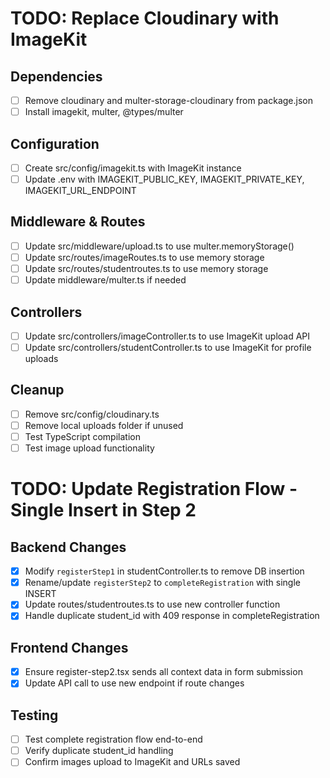 # TODO: Replace Cloudinary with ImageKit

## Dependencies
- [ ] Remove cloudinary and multer-storage-cloudinary from package.json
- [ ] Install imagekit, multer, @types/multer

## Configuration
- [ ] Create src/config/imagekit.ts with ImageKit instance
- [ ] Update .env with IMAGEKIT_PUBLIC_KEY, IMAGEKIT_PRIVATE_KEY, IMAGEKIT_URL_ENDPOINT

## Middleware & Routes
- [ ] Update src/middleware/upload.ts to use multer.memoryStorage()
- [ ] Update src/routes/imageRoutes.ts to use memory storage
- [ ] Update src/routes/studentroutes.ts to use memory storage
- [ ] Update middleware/multer.ts if needed

## Controllers
- [ ] Update src/controllers/imageController.ts to use ImageKit upload API
- [ ] Update src/controllers/studentController.ts to use ImageKit for profile uploads

## Cleanup
- [ ] Remove src/config/cloudinary.ts
- [ ] Remove local uploads folder if unused
- [ ] Test TypeScript compilation
- [ ] Test image upload functionality

# TODO: Update Registration Flow - Single Insert in Step 2

## Backend Changes
- [x] Modify `registerStep1` in studentController.ts to remove DB insertion
- [x] Rename/update `registerStep2` to `completeRegistration` with single INSERT
- [x] Update routes/studentroutes.ts to use new controller function
- [x] Handle duplicate student_id with 409 response in completeRegistration

## Frontend Changes
- [x] Ensure register-step2.tsx sends all context data in form submission
- [x] Update API call to use new endpoint if route changes

## Testing
- [ ] Test complete registration flow end-to-end
- [ ] Verify duplicate student_id handling
- [ ] Confirm images upload to ImageKit and URLs saved
